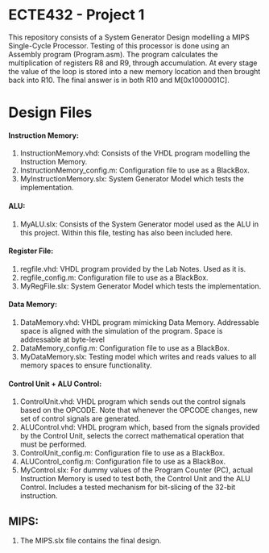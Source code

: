 # ECTE432 - Project 1

This repository consists of a System Generator Design modelling a MIPS Single-Cycle Processor. Testing of this processor is done using an Assembly program (Program.asm). The program calculates the multiplication of registers R8 and R9, through accumulation. At every stage the value of the loop is stored into a new memory location and then brought back into R10. The final answer is in both R10 and M[0x1000001C].

# Design Files

#### Instruction Memory: 
1) InstructionMemory.vhd: Consists of the VHDL program modelling the Instruction Memory.
2) InstructionMemory_config.m: Configuration file to use as a BlackBox.
3) MyInstructionMemory.slx: System Generator Model which tests the implementation.
#### ALU:
1) MyALU.slx: Consists of the System Generator model used as the ALU in this project. Within this file, testing has also been included here.
#### Register File:
1) regfile.vhd: VHDL program provided by the Lab Notes. Used as it is.
2) regfile_config.m: Configuration file to use as a BlackBox.
3) MyRegFile.slx: System Generator Model which tests the implementation.
#### Data Memory:
1) DataMemory.vhd: VHDL program mimicking Data Memory. Addressable space is aligned with the simulation of the program. Space is addressable at byte-level
2) DataMemory_config.m: Configuration file to use as a BlackBox.
3) MyDataMemory.slx: Testing model which writes and reads values to all memory spaces to ensure functionality.
#### Control Unit + ALU Control:
1) ControlUnit.vhd: VHDL program which sends out the control signals based on the OPCODE. Note that whenever the OPCODE changes, new set of control signals are generated.
2) ALUControl.vhd: VHDL program which, based from the signals provided by the Control Unit, selects the correct mathematical operation that must be performed.
3) ControlUnit_config.m: Configuration file to use as a BlackBox.
4) ALUControl_config.m: Configuration file to use as a BlackBox.
5) MyControl.slx: For dummy values of the Program Counter (PC), actual Instruction Memory is used to test both, the Control Unit and the ALU Control. Includes a tested mechanism for bit-slicing of the 32-bit instruction.
## MIPS:
1) The MIPS.slx file contains the final design.